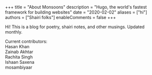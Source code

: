 +++
title = "About Monsoons"
description = "Hugo, the world's fastest framework for building websites"
date = "2020-02-02"
aliases = ["hi"]
authors = ["Shairi folks"]
enableComments = false
+++

Hi! This is a blog for poetry, shairi notes, and other musings. Updated monthly. 

Current contributors: \
Hasan Khan \
Zainab Akhtar \
Rachita Singh \
Ishaan Saxena \
mosambiyaar 

